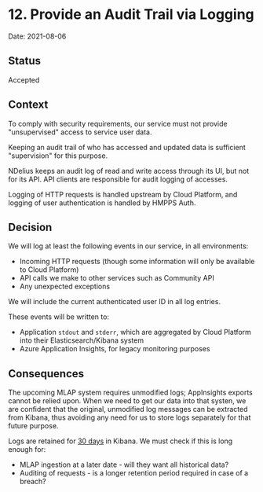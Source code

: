 # 12. Provide an Audit Trail via Logging

Date: 2021-08-06

## Status

Accepted

## Context

To comply with security requirements, our service must not provide "unsupervised" access to
service user data.

Keeping an audit trail of who has accessed and updated data is sufficient "supervision" for
this purpose.

NDelius keeps an audit log of read and write access through its UI, but not for its API. API
clients are responsible for audit logging of accesses.

Logging of HTTP requests is handled upstream by Cloud Platform, and logging of user authentication
is handled by HMPPS Auth.

## Decision

We will log at least the following events in our service, in all environments:

* Incoming HTTP requests (though some information will only be available to Cloud Platform)
* API calls we make to other services such as Community API
* Any unexpected exceptions

We will include the current authenticated user ID in all log entries.

These events will be written to:

* Application `stdout` and `stderr`, which are aggregated by Cloud Platform into their Elasticsearch/Kibana system
* Azure Application Insights, for legacy monitoring purposes

## Consequences

The upcoming MLAP system requires unmodified logs; AppInsights exports cannot be relied upon. When
we need to get our data into that systen, we are confident that the original, unmodified log messages
can be extracted from Kibana, thus avoiding any need for us to store logs separately for that future
purpose.

Logs are retained for [30 days](https://user-guide.cloud-platform.service.justice.gov.uk/documentation/logging-an-app/log-collection-and-storage.html#application-log-collection-and-storage) in Kibana. We must check if this is long enough for:

* MLAP ingestion at a later date - will they want all historical data?
* Auditing of requests - is a longer retention period required in case of a breach?
